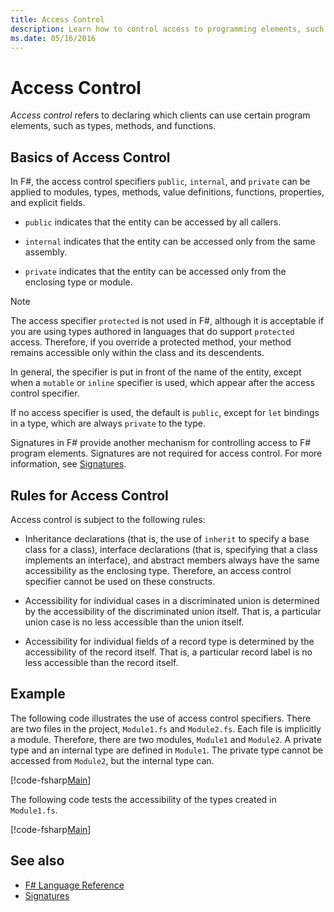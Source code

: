 ```yaml
---
title: Access Control
description: Learn how to control access to programming elements, such as types, methods, and functions, in the F# programming language.
ms.date: 05/16/2016
---
```

# Access Control

*Access control* refers to declaring which clients can use certain program elements, such as types, methods, and functions.

## Basics of Access Control

In F#, the access control specifiers `public`, `internal`, and `private` can be applied to modules, types, methods, value definitions, functions, properties, and explicit fields.

- `public` indicates that the entity can be accessed by all callers.

- `internal` indicates that the entity can be accessed only from the same assembly.

- `private` indicates that the entity can be accessed only from the enclosing type or module.

> [!NOTE]
> The access specifier `protected` is not used in F#, although it is acceptable if you are using types authored in languages that do support `protected` access. Therefore, if you override a protected method, your method remains accessible only within the class and its descendents.

In general, the specifier is put in front of the name of the entity, except when a `mutable` or `inline` specifier is used, which appear after the access control specifier.

If no access specifier is used, the default is `public`, except for `let` bindings in a type, which are always `private` to the type.

Signatures in F# provide another mechanism for controlling access to F# program elements. Signatures are not required for access control. For more information, see [Signatures](signature-files.md).

## Rules for Access Control

Access control is subject to the following rules:

- Inheritance declarations (that is, the use of `inherit` to specify a base class for a class), interface declarations (that is, specifying that a class implements an interface), and abstract members always have the same accessibility as the enclosing type. Therefore, an access control specifier cannot be used on these constructs.

- Accessibility for individual cases in a discriminated union is determined by the accessibility of the discriminated union itself. That is, a particular union case is no less accessible than the union itself.

- Accessibility for individual fields of a record type is determined by the accessibility of the record itself. That is, a particular record label is no less accessible than the record itself.

## Example

The following code illustrates the use of access control specifiers. There are two files in the project, `Module1.fs` and `Module2.fs`. Each file is implicitly a module. Therefore, there are two modules, `Module1` and `Module2`. A private type and an internal type are defined in `Module1`. The private type cannot be accessed from `Module2`, but the internal type can.

[!code-fsharp[Main](~/samples/snippets/fsharp/access-control/snippet1.fs)]

The following code tests the accessibility of the types created in `Module1.fs`.

[!code-fsharp[Main](~/samples/snippets/fsharp/access-control/snippet2.fs)]

## See also

- [F# Language Reference](index.md)
- [Signatures](signature-files.md)
